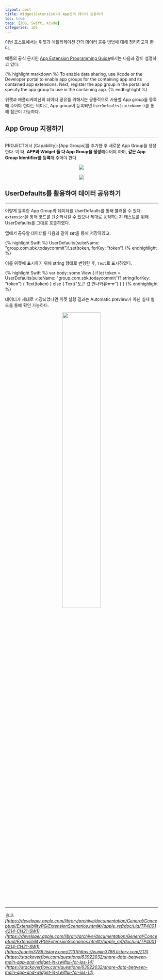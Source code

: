 ```yaml
---
layout: post
title: Widget(Extension)과 App간의 데이터 공유하기
toc: true
tags: [iOS, Swift, Xcode]
categories: iOS
---
```

이번 포스트에서는 위젯과 애플리케이션 간의 데이터 공유 방법에 대해 정리하고자 한다.

애플의 공식 문서인 [App Extension Programming Guide](https://developer.apple.com/library/archive/documentation/General/Conceptual/ExtensibilityPG/ExtensionScenarios.html#//apple_ref/doc/uid/TP40014214-CH21-SW1)에서는 다음과 같이 설명하고 있다.

{% highlight markdown %}
To enable data sharing, use Xcode or the Developer portal
to enable app groups for the containing app and its contained app extensions.
Next, register the app group in the portal and specify the app group 
to use in the containing app.
{% endhighlight %}

위젯과 애플리케이션의 데이터 공유를 위해서는 공통적으로 사용할 App group을 등록해 주어야 한다는 의미로, App group이 등록되면 `UserDefaults(suiteName:)`를 통해 접근이 가능하다.

## App Group 지정하기
---
PROJECT에서 [Capability]-[App Groups]를 추가한 후 새로운 App Group을 생성한다. 이 때, **APP과 Widget 둘 다 App Group을 생성**해주어야 하며, **같은 App Group Identifier를 등록**해 주어야 한다.

<div style="text-align: center;">
	<img src = "{{site.baseurl}}/images/20201119_11/app.png">
</div>
<br>
<div style="text-align: center;">
	<img src = "{{site.baseurl}}/images/20201119_11/widget.png">
</div>

## UserDefaults를 활용하여 데이터 공유하기
---
이렇게 등록한 App Group의 데이터를 UserDefaults를 통해 불러올 수 있다.
`extension`을 통해 코드를 단순화시킬 수 있으나 제대로 동작하는지 테스트를 위해 UserDefaults를 그대로 호출하였다.

앱에서 공유할 데이터를 다음과 같이 set을 통해 저장하였고,

{% highlight Swift %}
UserDefaults(suiteName: "group.com.sbk.todaycommit")!.set(token, forKey: "token")
{% endhighlight %}

이를 위젯에 표시하기 위해 string 형태로 변형한 후, `Text`로 표시하였다.

{% highlight Swift %}
var body: some View {
    if let token = UserDefaults(suiteName: "group.com.sbk.todaycommit")?.string(forKey: "token") {
        Text(token)
    } else {
        Text("토큰 값 안나와유ㅠㅠ")
    }
}
{% endhighlight %}

데이터가 제대로 저장되었다면 위젯 실행 결과는 Automatic preview가 아닌 실제 빌드를 통해 확인 가능하다.

<div style="text-align: center;">
	<img src = "{{site.baseurl}}/images/20201119_11/result.png" width="50%">
</div>

---
*참고: [https://developer.apple.com/library/archive/documentation/General/Conceptual/ExtensibilityPG/ExtensionScenarios.html#//apple_ref/doc/uid/TP40014214-CH21-SW1](https://developer.apple.com/library/archive/documentation/General/Conceptual/ExtensibilityPG/ExtensionScenarios.html#//apple_ref/doc/uid/TP40014214-CH21-SW1)<br>
[https://eunjin3786.tistory.com/213](https://eunjin3786.tistory.com/213) <br>
[https://stackoverflow.com/questions/63922032/share-data-between-main-app-and-widget-in-swiftui-for-ios-14](https://stackoverflow.com/questions/63922032/share-data-between-main-app-and-widget-in-swiftui-for-ios-14)<br>*